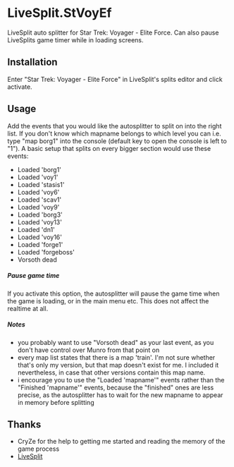 LiveSplit.StVoyEf
=================

LiveSplit auto splitter for Star Trek: Voyager - Elite Force. Can also pause LiveSplits game timer while in loading screens.

Installation
------------
Enter "Star Trek: Voyager - Elite Force" in LiveSplit's splits editor and click activate.

Usage
-----
Add the events that you would like the autosplitter to split on into the right list. If you don't know which mapname belongs to which level you can i.e. type "map borg1" into the console (default key to open the console is left to "1"). A basic setup that splits on every bigger section would use these events:

  * Loaded 'borg1'
  * Loaded 'voy1'
  * Loaded 'stasis1'
  * Loaded 'voy6'
  * Loaded 'scav1'
  * Loaded 'voy9'
  * Loaded 'borg3'
  * Loaded 'voy13'
  * Loaded 'dn1'
  * Loaded 'voy16'
  * Loaded 'forge1'
  * Loaded 'forgeboss'
  * Vorsoth dead

##### Pause game time
If you activate this option, the autosplitter will pause the game time when the game is loading, or in the main menu etc. This does not affect the realtime at all.
##### Notes
  * you probably want to use "Vorsoth dead" as your last event, as you don't have control over Munro from that point on
  * every map list states that there is a map 'train'. I'm not sure whether that's only my version, but that map doesn't exist for me. I included it nevertheless, in case that other versions contain this map name.
  * i encourage you to use the "Loaded 'mapname'" events rather than the "Finished 'mapname'" events, because the "finished" ones are less precise, as the autosplitter has to wait for the new mapname to appear in memory before splitting

Thanks
------
  * CryZe for the help to getting me started and reading the memory of the game process
  * [LiveSplit](http://livesplit.org/)
